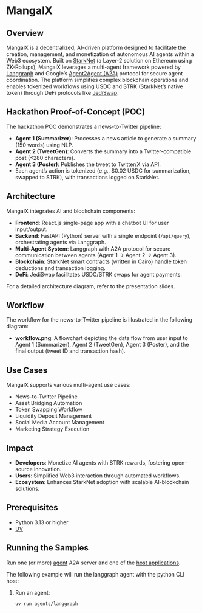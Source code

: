 # MangalX

## Overview

MangalX is a decentralized, AI-driven platform designed to facilitate the creation, management, and monetization of autonomous AI agents within a Web3 ecosystem. Built on [StarkNet](https://starknet.io/) (a Layer-2 solution on Ethereum using ZK-Rollups), MangalX leverages a multi-agent framework powered by [Langgraph](https://github.com/langchain-ai/langgraph) and Google’s [Agent2Agent (A2A)](https://github.com/google/agent2agent) protocol for secure agent coordination. The platform simplifies complex blockchain operations and enables tokenized workflows using USDC and STRK (StarkNet’s native token) through DeFi protocols like [JediSwap](https://jediswap.xyz/).

## Hackathon Proof-of-Concept (POC)

The hackathon POC demonstrates a news-to-Twitter pipeline:
- **Agent 1 (Summarizer)**: Processes a news article to generate a summary (150 words) using NLP.
- **Agent 2 (TweetGen)**: Converts the summary into a Twitter-compatible post (≤280 characters).
- **Agent 3 (Poster)**: Publishes the tweet to Twitter/X via API.
- Each agent’s action is tokenized (e.g., $0.02 USDC for summarization, swapped to STRK), with transactions logged on StarkNet.

## Architecture

MangalX integrates AI and blockchain components:
- **Frontend**: React.js single-page app with a chatbot UI for user input/output.
- **Backend**: FastAPI (Python) server with a single endpoint (`/api/query`), orchestrating agents via Langgraph.
- **Multi-Agent System**: Langgraph with A2A protocol for secure communication between agents (Agent 1 → Agent 2 → Agent 3).
- **Blockchain**: StarkNet smart contracts (written in Cairo) handle token deductions and transaction logging.
- **DeFi**: JediSwap facilitates USDC/STRK swaps for agent payments.

For a detailed architecture diagram, refer to the presentation slides.

## Workflow

The workflow for the news-to-Twitter pipeline is illustrated in the following diagram:
- **workflow.png**: A flowchart depicting the data flow from user input to Agent 1 (Summarizer), Agent 2 (TweetGen), Agent 3 (Poster), and the final output (tweet ID and transaction hash).

## Use Cases

MangalX supports various multi-agent use cases:
- News-to-Twitter Pipeline
- Asset Bridging Automation
- Token Swapping Workflow
- Liquidity Deposit Management
- Social Media Account Management
- Marketing Strategy Execution

## Impact

- **Developers**: Monetize AI agents with STRK rewards, fostering open-source innovation.
- **Users**: Simplified Web3 interaction through automated workflows.
- **Ecosystem**: Enhances StarkNet adoption with scalable AI-blockchain solutions.

## Prerequisites

- Python 3.13 or higher
- [UV](https://github.com/astral-sh/uv)

## Running the Samples

Run one (or more) [agent](/samples/python/agents/README.md) A2A server and one of the [host applications](/samples/python/hosts/README.md).

The following example will run the langgraph agent with the python CLI host:

1. Run an agent:
    ```bash
    uv run agents/langgraph
